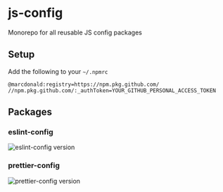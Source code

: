 # js-config

Monorepo for all reusable JS config packages

## Setup

Add the following to your `~/.npmrc`

```
@marcdonald:registry=https://npm.pkg.github.com/
//npm.pkg.github.com/:_authToken=YOUR_GITHUB_PERSONAL_ACCESS_TOKEN
```

## Packages

### eslint-config

![eslint-config version](https://img.shields.io/github/package-json/v/marcdonald/js-config?filename=packages%2Feslint-config%2Fpackage.json)

### prettier-config

![prettier-config version](https://img.shields.io/github/package-json/v/marcdonald/js-config?filename=packages%2Fprettier-config%2Fpackage.json)


